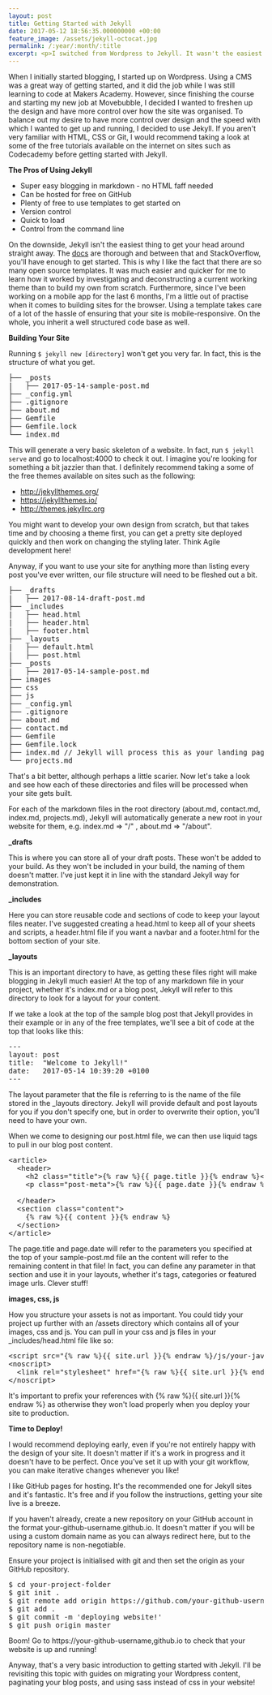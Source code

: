 ```yaml
---
layout: post
title: Getting Started with Jekyll
date: 2017-05-12 18:56:35.000000000 +00:00
feature_image: /assets/jekyll-octocat.jpg
permalink: /:year/:month/:title
excerpt: <p>I switched from Wordpress to Jekyll. It wasn't the easiest or most straightforward thing to do, but it was worth it and I've written up a guide for other Jekyll newbies!</p>
---
```


When I initially started blogging, I started up on Wordpress. Using a CMS was a great way of getting started, and it did the job while I was still learning to code at Makers Academy. However, since finishing the course and starting my new job at Movebubble, I decided I wanted to freshen up the design and have more control over how the site was organised. To balance out my desire to have more control over design and the speed with which I wanted to get up and running, I decided to use Jekyll. If you aren't very familiar with HTML, CSS or Git, I would recommend taking a look at some of the free tutorials available on the internet on sites such as Codecademy before getting started with Jekyll. 

<strong>The Pros of Using Jekyll</strong>

<ul class="default">
    <li> Super easy blogging in markdown - no HTML faff needed</li>
    <li> Can be hosted for free on GitHub </li>
    <li> Plenty of free to use templates to get started on </li>
    <li> Version control </li>
    <li> Quick to load </li>
    <li> Control from the command line </li>
</ul>

On the downside, Jekyll isn't the easiest thing to get your head around straight away. The <a href="https://jekyllrb.com/">docs</a> are thorough and between that and StackOverflow, you'll have enough to get started. This is why I like the fact that there are so many open source templates. It was much easier and quicker for me to learn how it worked by investigating and deconstructing a current working theme than to build my own from scratch. Furthermore, since I've been working on a mobile app for the last 6 months, I'm a little out of practise when it comes to building sites for the browser.  Using a template takes care of a lot of the hassle of ensuring that your site is mobile-responsive. On the whole, you inherit a well structured code base as well. 

<strong>Building Your Site</strong>

Running `$ jekyll new [directory]` won't get you very far. In fact, this is the structure of what you get. 
<pre>
├── _posts
|   ├── 2017-05-14-sample-post.md
├── _config.yml
├── .gitignore
├── about.md
├── Gemfile
├── Gemfile.lock
└── index.md
</pre>

This will generate a very basic skeleton of a website. In fact, run `$ jekyll serve` and go to localhost:4000 to check it out. I imagine you're looking for something a bit jazzier than that. I definitely recommend taking a some of the free themes available on sites such as the following: 
<ul class="default">
<li> <a href="http://jekyllthemes.org/">http://jekyllthemes.org/ </a></li> 
<li> <a href="https://jekyllthemes.io/">https://jekyllthemes.io/ </a></li> 
<li> <a href="http://themes.jekyllrc.org">http://themes.jekyllrc.org </a></li>
</ul>

You might want to develop your own design from scratch, but that takes time and by choosing a theme first, you can get a pretty site deployed quickly and then work on changing the styling later. Think Agile development here! 

Anyway, if you want to use your site for anything more than listing every post you've ever written, our file structure will need to be fleshed out a bit. 

<pre>
├── _drafts
|   ├── 2017-08-14-draft-post.md
├── _includes
|   ├── head.html
|   ├── header.html
|   ├── footer.html
├── _layouts
|   ├── default.html
|   ├── post.html
├── _posts
|   ├── 2017-05-14-sample-post.md
├── images
├── css
├── js
├── _config.yml
├── .gitignore
├── about.md
├── contact.md 
├── Gemfile
├── Gemfile.lock
├── index.md // Jekyll will process this as your landing page of your site
└── projects.md
</pre>

That's a bit better, although perhaps a little scarier. Now let's take a look and see how each of these directories and files will be processed when your site gets built.

For each of the markdown files in the root directory (about.md, contact.md, index.md, projects.md), Jekyll will automatically generate a new root in your website for them, e.g. index.md => "/" , about.md => "/about".

<strong>_drafts</strong>

This is where you can store all of your draft posts. These won't be added to your build. As they won't be included in your build, the naming of them doesn't matter. I've just kept it in line with the standard Jekyll way for demonstration. 

<strong>_includes</strong>

Here you can store reusable code and sections of code to keep your layout files neater. I've suggested creating a head.html to keep all of your sheets and scripts, a header.html file if you want a navbar and a footer.html for the bottom section of your site. 

<strong>_layouts</strong>

This is an important directory to have, as getting these files right will make blogging in Jekyll much easier! At the top of any markdown file in your project, whether it's index.md or a blog post, Jekyll will refer to this directory to look for a layout for your content. 

If we take a look at the top of the sample blog post that Jekyll provides in their example or in any of the free templates, we'll see a bit of code at the top that looks like this:
<pre>
---
layout: post
title:  "Welcome to Jekyll!"
date:   2017-05-14 10:39:20 +0100
---
</pre>

The layout parameter that the file is referring to is the name of the file stored in the _layouts directory. Jekyll will provide default and post layouts for you if you don't specify one, but in order to overwrite their option, you'll need to have your own. 

When we come to designing our post.html file, we can then use liquid tags to pull in our blog post content.
<pre>
&lt;article&gt;
  &lt;header&gt;
    &lt;h2 class="title"&gt;{% raw %}{{ page.title }}{% endraw %}&lt;/h2&gt;
    &lt;p class="post-meta"&gt;{% raw %}{{ page.date }}{% endraw %}&lt;/p&gt;

  &lt;/header&gt;
  &lt;section class="content"&gt;
    {% raw %}{{ content }}{% endraw %}
  &lt;/section&gt;
&lt;/article&gt;
</pre>

The page.title and page.date will refer to the parameters you specified at the top of your sample-post.md file an the content will refer to the remaining content in that file! In fact, you can define any parameter in that section and use it in your layouts, whether it's tags, categories or featured image urls. Clever stuff! 

<strong>images, css, js</strong>

How you structure your assets is not as important. You could tidy your project up further with an /assets directory which contains all of your images, css and js. 
You can pull in your css and js files in your _includes/head.html file like so: 
<pre>
&lt;script src="{% raw %}{{ site.url }}{% endraw %}/js/your-javascript-file.js">&lt;/script&gt;
&lt;noscript&gt;
  &lt;link rel="stylesheet" href="{% raw %}{{ site.url }}{% endraw %}/css/your-css-file.css" /&gt;
&lt;/noscript&gt;
</pre>
It's important to prefix your references with {% raw %}{{ site.url }}{% endraw %} as otherwise they won't load properly when you deploy your site to production. 

<strong>Time to Deploy!</strong>

I would recommend deploying early, even if you're not entirely happy with the design of your site. It doesn't matter if it's a work in progress and it doesn't have to be perfect. Once you've set it up with your git workflow, you can make iterative changes whenever you like! 

I like GitHub pages for hosting. It's the recommended one for Jekyll sites and it's fantastic. It's free and if you follow the instructions, getting your site live is a breeze. 

If you haven't already, create a new repository on your GitHub account in the format your-github-username.github.io. It doesn't matter if you will be using a custom domain name as you can always redirect here, but to the repository name is non-negotiable.

Ensure your project is initialised with git and then set the origin as your GitHub repository.
<pre>
$ cd your-project-folder
$ git init . 
$ git remote add origin https://github.com/your-github-username/your-github-username.github.io.git
$ git add . 
$ git commit -m 'deploying website!'
$ git push origin master
</pre>

Boom! Go to https://your-github-username,github.io to check that your website is up and running! 

Anyway, that's a very basic introduction to getting started with Jekyll. I'll be revisiting this topic with guides on migrating your Wordpress content, paginating your blog posts, and using sass instead of css in your website! 